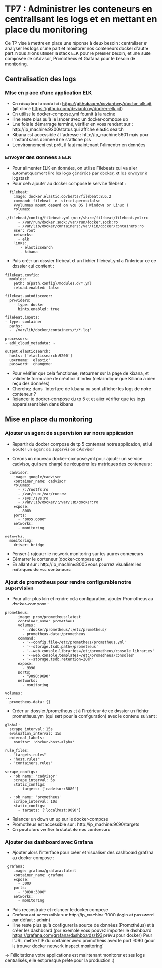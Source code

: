 # TP7 : Administrer les conteneurs en centralisant les logs et en mettant en place du monitoring

Ce TP vise à mettre en place une réponse à deux besoin : centraliser et analyser les logs d'une part et monitorer nos conteneurs docker d'autre part.
Nous allons utiliser la stack ELK pour le premier besoin, et une suite composée de cAdvisor, Promotheus et Grafana pour le besoin de monitoring.

## Centralisation des logs

### MIse en place d'une application ELK
- On récupère le code ici : https://github.com/deviantony/docker-elk.git (git clone https://github.com/deviantony/docker-elk.git)
- On utilise le docker-compose.yml fournit à la racine
- Il ne reste plus qu'à le lancer avec un docker-compose up
- Une fois le démarrage terminé, vérifier en vous rendant sur :
http://ip_machine:9200/status qui affiche elastic search
- Kibana est accessible à l'adresse : http://ip_machine:5601  mais pour l'instant sans donnée il ne s'affiche pas
- L'environnement est prêt, il faut maintenant l'alimenter en données

### Envoyer des données à ELK
- Pour alimenter ELK en données, on utilise Filebeats qui va aller automatiquement lire les logs générées par docker, et les envoyer à logstash
- Pour cela ajouter au docker compose le service filebeat :
```
  filebeat:
    image: docker.elastic.co/beats/filebeat:8.6.2
    command: filebeat -e -strict.perms=false
    #volumnes mount depend on you OS ( Windows or Linux )
    volumes:
      - ./filebeat/config/filebeat.yml:/usr/share/filebeat/filebeat.yml:ro
      - /var/run/docker.sock:/var/run/docker.sock:ro
      - /var/lib/docker/containers:/var/lib/docker/containers:ro
    user: root
    networks:
      - elk
    links:
       - elasticsearch
       - kibana
```
- Puis créer un dossier filebeat et un fichier filebeat.yml a l'interieur de ce dossier qui contient :
```
filebeat.config:
  modules:
    path: ${path.config}/modules.d/*.yml
    reload.enabled: false

filebeat.autodiscover:
  providers:
    - type: docker
      hints.enabled: true

filebeat.inputs:
- type: container
  paths:
  - '/var/lib/docker/containers/*/*.log'

processors:
- add_cloud_metadata: ~

output.elasticsearch:
  hosts: ['elasticsearch:9200']
  username: 'elastic'
  password: 'changeme'
```
- Pour vérifier que cela fonctionne, retourner sur la page de kibana, et valider le formulaire de création d'index (cela indique que Kibana a bien reçu des données)
- Cherchez dans l'interface de kibana ou sont afficher les logs de notre conteneur ?
- Relancer le docker-compose du tp 5 et et aller vérifier que les logs apparaissent bien dans kibana


## Mise en place du monitoring
### Ajouter un agent de supervision sur notre application
- Repartir du docker compose du tp 5 contenant notre application, et lui ajouter un agent de supervision cAdvisor

- Créons un nouveau docker-compose.yml pour ajouter un service cadvisor, qui sera chargé de récupérer les métriques des conteneurs :
```
  cadvisor:
    image: google/cadvisor
    container_name: cadvisor
    volumes:
      - /:/rootfs:ro
      - /var/run:/var/run:rw
      - /sys:/sys:ro
      - /var/lib/docker/:/var/lib/docker:ro
    expose:
      - 8080
    ports:
      - "8005:8080"
    networks:
      - monitoring

networks:
  monitoring:
    driver: bridge
```
- Penser à rajouter le network monitoring sur les autres conteneurs
- Démarrer le conteneur (docker-compose up)
- En allant sur : http://ip_machine:8005 vous pourrez visualiser les métriques de vos conteneurs

### Ajout de promotheus pour rendre configurable notre supervision
- Pour aller plus loin et rendre cela configuration, ajouter Promotheus au docker-compose :
```
prometheus:
      image: prom/prometheus:latest
      container_name: prometheus
      volumes:
        - ./docker/prometheus/:/etc/prometheus/
        - prometheus-data:/prometheus
      command:
        - '--config.file=/etc/prometheus/prometheus.yml'
        - '--storage.tsdb.path=/prometheus'
        - '--web.console.libraries=/etc/prometheus/console_libraries'
        - '--web.console.templates=/etc/prometheus/consoles'
        - '--storage.tsdb.retention=200h'
      expose:
        - 9090
      ports:
        - "9090:9090"
      networks:
        - monitoring

volumes:
...
  prometheus-data: {}
```
- Créer un dossier /prometheus et à l'intérieur de ce dossier un fichier prometheus.yml (qui sert pour la configuration) avec le contenu suivant :
```
global:
  scrape_interval: 15s
  evaluation_interval: 15s
  external_labels:
    monitor: 'docker-host-alpha'

rule_files:
  - "targets.rules"
  - "host.rules"
  - "containers.rules"

scrape_configs:
  - job_name: 'cadvisor'
    scrape_interval: 5s
    static_configs:
      - targets: ['cadvisor:8080']

  - job_name: 'prometheus'
    scrape_interval: 10s
    static_configs:
      - targets: ['localhost:9090']
```
- Relancer un down un up sur le docker-compose
- Promotheus est accessible sur : http://ip_machine:9090/targets
- On peut alors vérifier le statut de nos conteneurs

### Ajouter des dashboard avec Grafana

- Ajouter alors l'interface pour créer et visualiser des dashboard grafana au docker compose :
```
 grafana:
    image: grafana/grafana:latest
    container_name: grafana
    expose:
      - 3000
    ports:
      - "3000:3000"
    networks:
      - monitoring
```
- Puis reconstruire et relancer le docker compose
- Grafana est accesssible sur http://ip_machine:3000 (login et password par défaut : admin)
- Il ne reste plus qu'à configurer la source de données (Promothéus) et à créer les dashboard (par exemple vous pouvez importer le dashboard https://grafana.com/grafana/dashboards/193 prévu pour docker) 
Pour l'URL mettre l'IP du container avec promotheus avec le port 9090 (pour la trouver docker network inspect monitoring)

-> Félicitations votre applications est maintenant monitorer et ses logs centralisés, elle est presque prête pour la production :) 